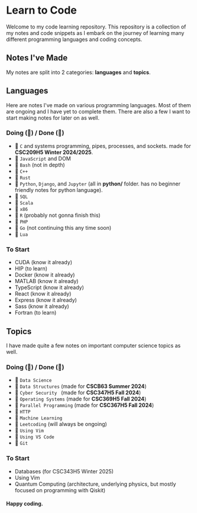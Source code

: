 # Learn to Code

Welcome to my code learning repository. This repository is a collection of my notes and code snippets as I embark on the journey of learning many different programming languages and coding concepts.


## Notes I've Made
My notes are split into 2 categories: **languages** and **topics**.

## Languages
Here are notes I've made on various programming languages. Most of them are ongoing and I have yet to complete them. There are also a few I want to start making notes for later on as well.
### Doing (🚧) / Done (🏁)
- 🏁 `C` and systems programming, pipes, processes, and sockets. made for **CSC209H5 Winter 2024/2025**.
- 🏁 `JavaScript` and DOM
- 🏁 `Bash` (not in depth)
- 🚧 `C++` 
- 🚧 `Rust` 
- 🚧 `Python`, `Django`, and `Jupyter` (all in **python/** folder. has no beginner friendly notes for python language). 
- 🚧 `SQL`
- 🚧 `Scala`
- 🚧 `x86`
- 🚧 `R` (probably not gonna finish this)
- 🚧 `PHP`
- 🚧 `Go` (not continuing this any time soon)
- 🚧 `Lua`

### To Start
- CUDA (know it already)
- HIP (to learn)
- Docker (know it already)
- MATLAB (know it already)
- TypeScript (know it already)
- React (know it already)
- Express (know it already)
- Sass (know it already)
- Fortran (to learn)

## Topics
I have made quite a few notes on important computer science topics as well.
### Doing (🚧) / Done (🏁)
- 🏁 `Data Science`
- 🚧 `Data Structures` (made for **CSCB63 Summer 2024**)
- 🚧 `Cyber Security ` (made for **CSC347H5 Fall 2024**)
- 🚧 `Operating Systems` (made for **CSC369H5 Fall 2024**)
- 🚧 `Parallel Programming` (made for **CSC367H5 Fall 2024**)
- 🚧 `HTTP`
- 🚧 `Machine Learning`
- 🚧 `Leetcoding` (will always be ongoing)
- 🚧 `Using Vim`
- 🏁 `Using VS Code`
- 🚧 `Git`
  
### To Start
- Databases (for CSC343H5 Winter 2025)
- Using Vim
- Quantum Computing (architecture, underlying physics, but mostly focused on programming with Qiskit)

#### Happy coding.
